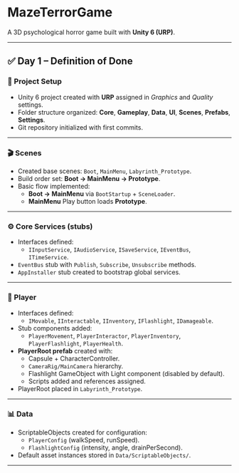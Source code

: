 # MazeTerrorGame
A 3D psychological horror game built with **Unity 6 (URP)**.  

---

## ✅ Day 1 – Definition of Done

### 📂 Project Setup
- Unity 6 project created with **URP** assigned in *Graphics* and *Quality* settings.  
- Folder structure organized: **Core**, **Gameplay**, **Data**, **UI**, **Scenes**, **Prefabs**, **Settings**.  
- Git repository initialized with first commits.  

---

### 🎬 Scenes
- Created base scenes: `Boot`, `MainMenu`, `Labyrinth_Prototype`.  
- Build order set: **Boot → MainMenu → Prototype**.  
- Basic flow implemented:  
  - **Boot → MainMenu** via `BootStartup` + `SceneLoader`.  
  - **MainMenu** Play button loads **Prototype**.  

---

### ⚙️ Core Services (stubs)
- Interfaces defined:  
  - `IInputService`, `IAudioService`, `ISaveService`, `IEventBus`, `ITimeService`.  
- `EventBus` stub with `Publish`, `Subscribe`, `Unsubscribe` methods.  
- `AppInstaller` stub created to bootstrap global services.  

---

### 🧍 Player
- Interfaces defined:  
  - `IMovable`, `IInteractable`, `IInventory`, `IFlashlight`, `IDamageable`.  
- Stub components added:  
  - `PlayerMovement`, `PlayerInteractor`, `PlayerInventory`, `PlayerFlashlight`, `PlayerHealth`.  
- **PlayerRoot prefab** created with:  
  - Capsule + CharacterController.  
  - `CameraRig/MainCamera` hierarchy.  
  - Flashlight GameObject with Light component (disabled by default).  
  - Scripts added and references assigned.  
- PlayerRoot placed in `Labyrinth_Prototype`.  

---

### 📊 Data
- ScriptableObjects created for configuration:  
  - `PlayerConfig` (walkSpeed, runSpeed).  
  - `FlashlightConfig` (intensity, angle, drainPerSecond).  
- Default asset instances stored in `Data/ScriptableObjects/`.  

---
